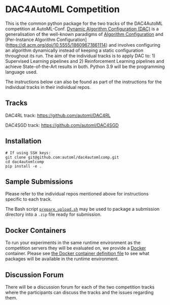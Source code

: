 # DAC4AutoML Competition
This is the common python package for the two tracks of the DAC4AutoML competition at AutoML-Conf. [Dynamic Algorithm Configuration (DAC)](https://ml.informatik.uni-freiburg.de/wp-content/uploads/papers/20-ECAI-DAC.pdf) is a generalisation of the well-known paradigms of [Algorithm Configuration](https://www.jmlr.org/papers/volume23/21-0888/21-0888.pdf) and [Per-Instance Algorithm Configuration] (https://dl.acm.org/doi/10.5555/1860967.1861114) and involves configuring an algorithm dynamically instead of keeping a static configuration throughout its run. The aim of the individual tracks is to apply DAC to: 1) Supervised Learning pipelines and 2) Reinforcement Learning pipelines and achieve State-of-the-Art results in both. Python 3.9 will be the programming language used.

The instructions below can also be found as part of the instructions for the individual tracks in their individual repos.

## Tracks
DAC4RL track: https://github.com/automl/DAC4RL

DAC4SGD track: https://github.com/automl/DAC4SGD

## Installation
```
# If using SSH keys:
git clone git@github.com:automl/dac4automlcomp.git
cd dac4automlcomp
pip install -e .
```

## Sample Submissions
Please refer to the individual repos mentioned above for instructions specific to each track.

The Bash script [`prepare_upload.sh`](prepare_upload.sh) may be used to package a submission directory into a `.zip` file ready for submission.

## Docker Containers
To run your experiments in the same runtime environment as the competition servers they will be evaluated on, we provide a [Docker](https://docs.docker.com/engine/install/) container. Please see [the Docker container definition file](ubuntu_codalab_Dockerfile.txt) to see what packages will be available in the runtime environment.

## Discussion Forum
There will be a discussion forum for each of the two competition tracks where the participants can discuss the tracks and the issues regarding them.
